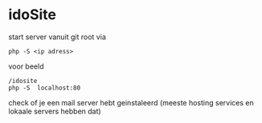 # idoSite

start server vanuit git root via

```shell
php -S <ip adress>
```
voor beeld

```shell
/idosite  
php -S  localhost:80
```

check of je een mail server hebt geinstaleerd (meeste hosting services en lokaale servers hebben dat)
